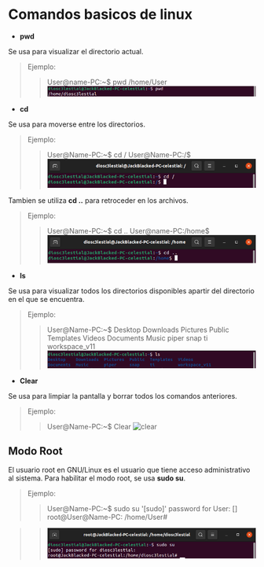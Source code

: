 # Comandos basicos de linux

- **pwd**

Se usa para visualizar el directorio actual.

> Ejemplo:
>> User@name-PC:~$ pwd
>> /home/User
>> ![pwd](/Images/pwd_ejemplo.png)

- **cd**

Se usa para moverse entre los directorios.

> Ejemplo:
>> User@Name-PC:~$ cd / 
>> User@Name-PC:/$
>> ![cd](/Images/cd_ejemplo.png)

Tambien se utiliza **cd ..** para retroceder en los archivos.

> Ejemplo:
>> User@Name-PC:~$ cd ..
>> User@name-PC:/home$
>> ![cdBack](/Images/cdBack_ejemplo.png)

- **ls**

Se usa para visualizar todos los directorios disponibles apartir del directorio en el que se encuentra.

> Ejemplo:
>> User@Name-PC:~$
>> Desktop Downloads Pictures Public Templates Videos
>> Documents Music piper snap ti workspace_v11
>> ![ls](/Images/ls_ejemplo.png)

- **Clear**

Se usa para limpiar la pantalla y borrar todos los comandos anteriores.

> Ejemplo:
>> User@Name-PC:~$ Clear
>> ![clear](/Images/clear_ejemplo.png)

## Modo Root

El usuario root en GNU/Linux es el usuario que tiene acceso administrativo al sistema.
Para habilitar el modo root, se usa **sudo su**.

> Ejemplo:
>> User@Name-PC:~$ sudo su
>> '[sudo]' password for User: []
>> root@User@Name-PC: /home/User#

>> ![sudoSu](/Images/sudoSu_ejemplo.png)